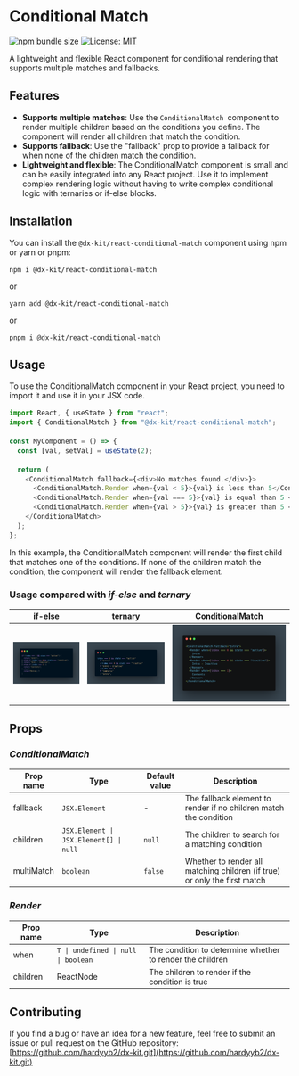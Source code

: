 # Conditional Match

[![npm bundle size](https://img.shields.io/bundlephobia/minzip/@dx-kit/react-conditional-match)](https://bundlephobia.com/package/@dx-kit/react-conditional-match)
[![License: MIT](https://img.shields.io/badge/License-MIT-yellow.svg)](https://opensource.org/licenses/MIT)

A lightweight and flexible React component for conditional rendering that supports multiple matches and fallbacks.

## Features

- **Supports multiple matches**: Use the <code>ConditionalMatch </code>component to render multiple children based on the conditions you define. The component will render all children that match the condition.
- **Supports fallback**: Use the "fallback" prop to provide a fallback for when none of the children match the condition.
- **Lightweight and flexible**: The ConditionalMatch component is small and can be easily integrated into any React project. Use it to implement complex rendering logic without having to write complex conditional logic with ternaries or if-else blocks.

## Installation

You can install the <code>@dx-kit/react-conditional-match</code> component using npm or yarn or pnpm:

```
npm i @dx-kit/react-conditional-match
```

or

```
yarn add @dx-kit/react-conditional-match
```

or

```
pnpm i @dx-kit/react-conditional-match
```

## Usage

To use the ConditionalMatch component in your React project, you need to import it and use it in your JSX code.

```typescript
import React, { useState } from "react";
import { ConditionalMatch } from "@dx-kit/react-conditional-match";

const MyComponent = () => {
  const [val, setVal] = useState(2);

  return (
    <ConditionalMatch fallback={<div>No matches found.</div>}>
      <ConditionalMatch.Render when={val < 5}>{val} is less than 5</ConditionalMatch.Render>
      <ConditionalMatch.Render when={val === 5}>{val} is equal than 5 </ConditionalMatch.Render>
      <ConditionalMatch.Render when={val > 5}>{val} is greater than 5 </ConditionalMatch.Render>
    </ConditionalMatch>
  );
};
```

In this example, the ConditionalMatch component will render the first child that matches one of the conditions. If none of the children match the condition, the component will render the fallback element.

### Usage compared with _if-else_ and _ternary_

| if-else                          | ternary                          | ConditionalMatch                                    |
| -------------------------------- | -------------------------------- | --------------------------------------------------- |
| ![if-else](./assets/if-else.png) | ![ternary](./assets/ternary.png) | ![ConditionalMatch](./assets/conditional-match.png) |

## Props

### _ConditionalMatch_

| Prop name  | Type                                   | Default value | Description                                                               |
| ---------- | -------------------------------------- | ------------- | ------------------------------------------------------------------------- |
| fallback   | `JSX.Element`                          | -             | The fallback element to render if no children match the condition         |
| children   | `JSX.Element \| JSX.Element[] \| null` | `null`        | The children to search for a matching condition                           |
| multiMatch | `boolean`                              | `false`       | Whether to render all matching children (if true) or only the first match |

### _Render_

| Prop name | Type                                | Description                                               |
| --------- | ----------------------------------- | --------------------------------------------------------- |
| when      | `T \| undefined \| null \| boolean` | The condition to determine whether to render the children |
| children  | ReactNode                           | The children to render if the condition is true           |

## Contributing

If you find a bug or have an idea for a new feature, feel free to submit an issue or pull request on the GitHub repository: [https://github.com/hardyyb2/dx-kit.git](https://github.com/hardyyb2/dx-kit.git)

